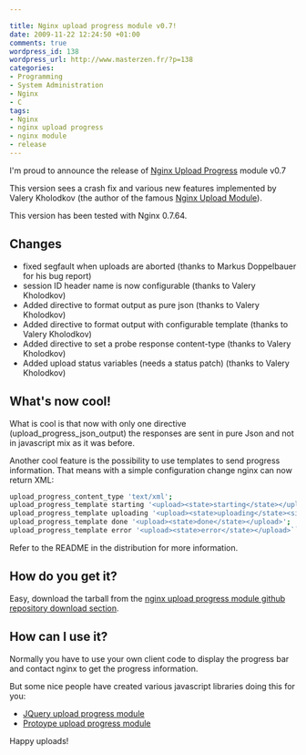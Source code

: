 ```yaml
--- 

title: Nginx upload progress module v0.7!
date: 2009-11-22 12:24:50 +01:00
comments: true
wordpress_id: 138
wordpress_url: http://www.masterzen.fr/?p=138
categories: 
- Programming
- System Administration
- Nginx
- C
tags: 
- Nginx
- nginx upload progress
- nginx module
- release
---
```

I'm proud to announce the release of [Nginx Upload Progress](http://github.com/masterzen/nginx-upload-progress-module) module v0.7

This version sees a crash fix and various new features implemented by Valery Kholodkov (the author of the famous [Nginx Upload Module](http://www.grid.net.ru/nginx/upload.en.html)).

This version has been tested with Nginx 0.7.64.

## Changes


- fixed segfault when uploads are aborted (thanks to Markus  Doppelbauer for his bug report)
- session ID header name is now configurable (thanks to Valery Kholodkov)
- Added directive to format output as pure json (thanks to Valery  Kholodkov)
- Added directive to format output with configurable template (thanks  to Valery Kholodkov)
- Added directive to set a probe response content-type (thanks to  Valery Kholodkov)
- Added upload status variables (needs a status patch) (thanks to  Valery Kholodkov)


## What's now cool!

What is cool is that now with only one directive (upload_progress_json_output) the responses are sent in pure Json and not in javascript mix as it was before.

Another cool feature is the possibility to use templates to send progress information. That means with a simple configuration change nginx can now return XML:

``` bash
upload_progress_content_type 'text/xml';
upload_progress_template starting '<upload><state>starting</state></upload>';
upload_progress_template uploading '<upload><state>uploading</state><size>$uploadprogress_length</size><uploaded>$uploadprogress_received</uploaded></upload>';
upload_progress_template done '<upload><state>done</state></upload>';
upload_progress_template error '<upload><state>error</state></upload>``$uploadprogress_status``';
```

Refer to the README in the distribution for more information.

## How do you get it?

Easy, download the tarball from the [nginx upload progress module github repository download section](http://github.com/masterzen/nginx-upload-progress-module/downloads).

## How can I use it?

Normally you have to use your own client code to display the progress bar and contact nginx to get the progress information.

But some nice people have created various javascript libraries doing this for you:

- [JQuery upload progress module](http://github.com/drogus/jquery-upload-progress)
- [Protoype upload progress module](http://github.com/edgarjs/prototype-nginx-upload-progress)


Happy uploads!
